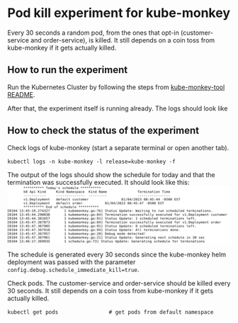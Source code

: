 # Pod kill experiment for kube-monkey
Every 30 seconds a random pod, from the ones that opt-in (customer-service and order-service),
is killed. It still depends on a coin toss from kube-monkey if it gets actually killed.

## How to run the experiment
Run the Kubernetes Cluster by following the steps from [kube-monkey-tool README](../README.MD).

After that, the experiment itself is running already. The logs should look like

## How to check the status of the experiment
Check logs of kube-monkey (start a separate terminal or open another tab).
```shell
kubectl logs -n kube-monkey -l release=kube-monkey -f
```

The output of the logs should show the schedule for today and that the termination
was successfully executed. It should look like this:
![](imgs/schedule_with_termination_output.PNG)

The schedule is generated every 30 seconds since the kube-monkey helm deployment
was passed with the parameter `config.debug.schedule_immediate_kill=true`.

Check pods. The customer-service and order-service should be killed every 30 seconds.
It still depends on a coin toss from kube-monkey if it gets actually killed.
```shell
kubectl get pods                # get pods from default namespace
```